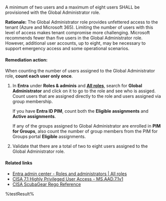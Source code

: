 A minimum of two users and a maximum of eight users SHALL be provisioned with the Global Administrator role.

**Rationale:** The Global Administrator role provides unfettered access to the tenant (Azure and Microsoft 365). Limiting the number of users with this level of access makes tenant compromise more challenging. Microsoft recommends fewer than five users in the Global Administrator role. However, additional user accounts, up to eight, may be necessary to support emergency access and some operational scenarios.

#### Remediation action:

When counting the number of users assigned to the Global Administrator role, **count each user only once**.

1. In **Entra** under **Roles & adminis** and **[All roles](https://entra.microsoft.com/#view/Microsoft_AAD_IAM/RolesManagementMenuBlade/~/AllRoles)**, search for **Global Administrator** and click on it to go to the role and see who is assiged. Count users that are assigned directly to the role and users assigned via group membership.

    If you have **Entra ID PIM**, count both the **Eligible assignments** and **Active assignments**.

    If any of the groups assigned to Global Administrator are enrolled in **PIM for Groups**, also count the number of group members from the PIM for Groups portal **Eligible** assignments.

2. Validate that there are a total of two to eight users assigned to the Global Administrator role.

#### Related links

* [Entra admin center - Roles and administrators | All roles](https://entra.microsoft.com/#view/Microsoft_AAD_IAM/RolesManagementMenuBlade/~/AllRoles)
* [CISA 7.1 Highly Privileged User Access - MS.AAD.7.1v1](https://github.com/cisagov/ScubaGear/blob/main/PowerShell/ScubaGear/baselines/aad.md#msaad71v1)
* [CISA ScubaGear Rego Reference](https://github.com/cisagov/ScubaGear/blob/main/PowerShell/ScubaGear/Rego/AADConfig.rego#L761)

<!--- Results --->
%testResult%
